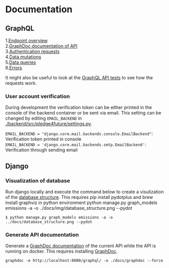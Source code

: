 # Documentation

## GraphQL

1.[Endpoint overview](./graphql/endpoint_overview.md)  
2.[GraphDoc documentation of API](./graphdoc/index.html)  
3.[Authentication requests](./graphql/authentication.md)  
4.[Data mutations](./graphql/data_mutations.md)  
5.[Data queries](./graphql/data_queries.md)  
6.[Errors](./graphql/errors.md)  

It might also be useful to look at the [GraphQL API tests](../src/emissions/tests.py) to see how the requests work.

### User account verification

During development the verification token can be either printed in the console of the backend container or be sent via email. This setting can be changed by editing `EMAIL_BACKEND` in [./backend/src/pledge4future/settings.py](https://github.com/pledge4future/WePledge/blob/dev-backend/backend/src/pledge4future/settings.py). 

`EMAIL_BACKEND = "django.core.mail.backends.console.EmailBackend"`: Verification token printed in console  
`EMAIL_BACKEND = 'django.core.mail.backends.smtp.EmailBackend'`: Verification through sending email 

## Django

### Visualization of database

Run django locally and execute the command below to create a visulization of the [database structure](./img/database_structure.png). This requires pip install pydotplus and  brew install graphviz in python environment
python manage.py graph_models emissions -a -o ../docs/img/database_structure.png --pydot

```
$ python manage.py graph_models emissions -a -o ../docs/database_structure.png --pydot
```

### Generate API documentation

Generate a [GraphDoc documentation](./graphdoc/index.html) of the current API while the API is running on docker. This requires installing [GraphDoc](https://2fd.github.io/graphdoc/).

```
graphdoc -e http://localhost:8000/graphql/ -o ./docs/graphdoc --force
```
